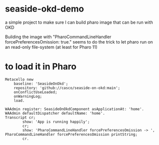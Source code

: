 # seaside-okd-demo
a simple project to make sure I can build pharo image that can be run with OKD

Building the image with "PharoCommandLineHandler forcePreferencesOmission: true." seems to do the trick to let pharo run on an read-only file-system (at least for Pharo 11)	

# to load it in Pharo

```Smalltalk
Metacello new
	baseline: 'SeasideOnOkd';
	repository: 'github://casco/seaside-on-okd:main';
	onConflictUseLoaded;
	onWarningLog;
	load.

WAAdmin register: SeasideOnOkdComponent asApplicationAt: 'home'.
WAAdmin defaultDispatcher defaultName: 'home'.
Transcript cr; 
        show: 'App is running happily';
        cr;
        show: 'PharoCommandLineHandler forcePreferencesOmission -> ', PharoCommandLineHandler forcePreferencesOmission printString;
        cr.

```
